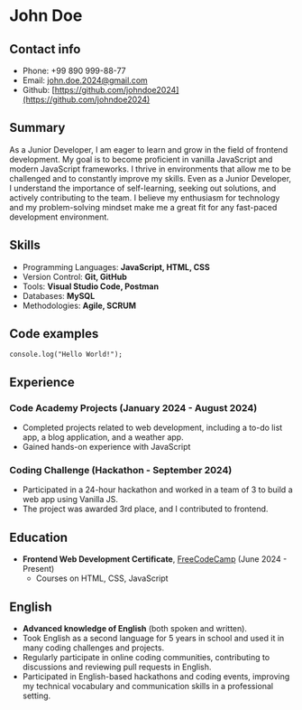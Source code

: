 # John Doe

## Contact info

- Phone: +99 890 999-88-77
- Email: [john.doe.2024@gmail.com](mailto:john.doe.2024@gmail.com)
- Github: [https://github.com/johndoe2024](https://github.com/johndoe2024)

## Summary

As a Junior Developer, I am eager to learn and grow in the field of frontend development. My goal is to become proficient in vanilla JavaScript and modern JavaScript frameworks.
I thrive in environments that allow me to be challenged and to constantly improve my skills. Even as a Junior Developer, I understand the importance of self-learning, seeking out solutions, and actively contributing to the team.
I believe my enthusiasm for technology and my problem-solving mindset make me a great fit for any fast-paced development environment.

## Skills

- Programming Languages: **JavaScript, HTML, CSS**
- Version Control: **Git, GitHub**
- Tools: **Visual Studio Code, Postman**
- Databases: **MySQL**
- Methodologies: **Agile, SCRUM**

## Code examples

```
console.log("Hello World!");
```

## Experience

### Code Academy Projects (January 2024 - August 2024)

- Completed projects related to web development, including a to-do list app, a blog application, and a weather app.
- Gained hands-on experience with JavaScript

### Coding Challenge (Hackathon - September 2024)

- Participated in a 24-hour hackathon and worked in a team of 3 to build a web app using Vanilla JS.
- The project was awarded 3rd place, and I contributed to frontend.

## Education

- **Frontend Web Development Certificate**, [FreeCodeCamp](https://www.freecodecamp.org/) (June 2024 - Present)
  - Courses on HTML, CSS, JavaScript

## English

- **Advanced knowledge of English** (both spoken and written).
- Took English as a second language for 5 years in school and used it in many coding challenges and projects.
- Regularly participate in online coding communities, contributing to discussions and reviewing pull requests in English.
- Participated in English-based hackathons and coding events, improving my technical vocabulary and communication skills in a professional setting.
